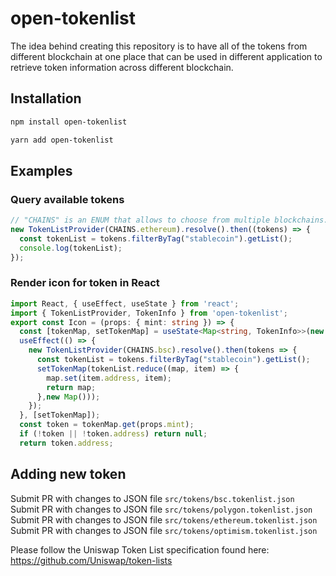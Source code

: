 # open-tokenlist

The idea behind creating this repository is to have all of the tokens from different blockchain at one place that can be used in different application to retrieve token information across different blockchain.

## Installation

```bash
npm install open-tokenlist
```

```bash
yarn add open-tokenlist
```

## Examples

### Query available tokens

```typescript
// "CHAINS" is an ENUM that allows to choose from multiple blockchains. eg ethereum, bsc, polygon & optimism
new TokenListProvider(CHAINS.ethereum).resolve().then((tokens) => {
  const tokenList = tokens.filterByTag("stablecoin").getList();
  console.log(tokenList);
});
```

### Render icon for token in React

```typescript jsx
import React, { useEffect, useState } from 'react';
import { TokenListProvider, TokenInfo } from 'open-tokenlist';
export const Icon = (props: { mint: string }) => {
  const [tokenMap, setTokenMap] = useState<Map<string, TokenInfo>>(new Map());
  useEffect(() => {
    new TokenListProvider(CHAINS.bsc).resolve().then(tokens => {
      const tokenList = tokens.filterByTag("stablecoin").getList();
      setTokenMap(tokenList.reduce((map, item) => {
        map.set(item.address, item);
        return map;
      },new Map()));
    });
  }, [setTokenMap]);
  const token = tokenMap.get(props.mint);
  if (!token || !token.address) return null;
  return token.address;
```

## Adding new token

Submit PR with changes to JSON file `src/tokens/bsc.tokenlist.json`
Submit PR with changes to JSON file `src/tokens/polygon.tokenlist.json`
Submit PR with changes to JSON file `src/tokens/ethereum.tokenlist.json`
Submit PR with changes to JSON file `src/tokens/optimism.tokenlist.json`

Please follow the Uniswap Token List specification found here: https://github.com/Uniswap/token-lists

